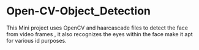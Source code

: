 # Open-CV-Object_Detection
This Mini project uses OpenCV and haarcascade files to detect the face from video frames , it also recognizes the eyes within the face make it apt for various id purposes.
